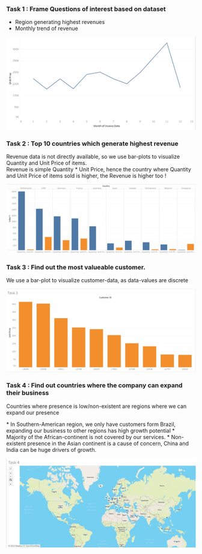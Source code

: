<h3>Task 1 : Frame Questions of interest based on dataset</h3>

 * Region generating highest revenues
 * Monthly trend of revenue

![Monthly Invoice Trendline.jpg](https://github.com/aryan1113/Forage-data-visualization/blob/main/Tata%20Data%20Visualisation/Images/Monthly%20Invoice%20Trendline.jpg)

<h3>Task 2 : Top 10 countries which generate highest revenue</h3>
<p>Revenue data is not directly available, so we use bar-plots to visualize Quantity and Unit Price of items.<br/> Revenue is simple Quantity * Unit Price, hence the country where Quantity and Unit Price of items sold is higher, the Revenue is higher too !  </p>

![Top 10 Countries by Quantity and Unit Price](https://github.com/aryan1113/Forage-data-visualization/blob/main/Tata%20Data%20Visualisation/Images/Top%2010%20Countries%20by%20Quantity%20and%20Unit%20Price.jpg)


<h3>Task 3 : Find out the most valueable customer. </h3>
<p>We use a bar-plot to visualize customer-data, as data-values are discrete</p>

![Most valuable customer](https://github.com/aryan1113/Forage-data-visualization/blob/main/Tata%20Data%20Visualisation/Images/Most%20valuable%20customer.jpg)

<h3>Task 4 : Find out countries where the company can expand their business</h3>
<p> Countries where presence is low/non-existent are regions where we can expand our presence </p>
 * In Southern-American region, we only have customers form Brazil, expanding our business to other regions has high growth potential
 * Majority of the African-continent is not covered by our services.
 * Non-existent presence in the Asian continent is a cause of concern, China and India can be huge drivers of growth. 
 
![Map-plot showing displaying customer-countries](https://github.com/aryan1113/Forage-data-visualization/blob/main/Tata%20Data%20Visualisation/Images/Map-plot%20showing%20where%20are%20customers%20from.jpg)
